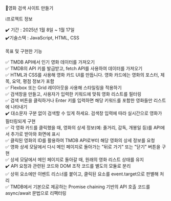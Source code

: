 🎥영화 검색 사이트 만들기

 
ℹ️프로젝트 정보

✔️ 기간 : 2025년 1월 8일 ~ 1월 17일
<br />
✔️기술스택 : JavaScript, HTML, CSS
<br />
<br />
목표 및 구현한 기능

✅ TMDB API에서 인기 영화 데이터를 가져오기
<br />
✅ TMDB의 API 키를 발급받고, fetch API를 사용하여 데이터를 가져오기
<br />
✅ HTML과 CSS를 사용해 영화 카드 UI를 만듭니다. 영화 카드에는 영화의 포스터, 제목, 요약, 평점 정보가 포함
<br />
✅ Flexbox 또는 Grid 레이아웃을 사용해 스타일링을 적용하기
<br />
✅ 검색창을 만들고, 사용자가 입력한 키워드에 맞춰 영화 리스트를 필터링
<br />
✅ 검색 버튼을 클릭하거나 Enter 키를 입력하면 해당 키워드를 포함한 영화들만 리스트에 나타내기
<br />
✔️ 대소문자 구분 없이 검색할 수 있게 하세요. 검색창 입력에 따라 실시간으로 영화가 필터링되게 구현
<br />
✅ 각 영화 카드를 클릭했을 때, 영화의 상세 정보(예: 줄거리, 감독, 개봉일 등)를 API에서 추가로 받아와 화면에 표시
<br />
✅ 클릭된 영화의 ID를 활용하여 TMDB API로부터 해당 영화의 상세 정보를 요청
<br />
✅ 영화 상세 모달에서 다시 메인 페이지로 돌아가는 "뒤로 가기" 또는 "닫기" 버튼을 구현
<br />
✅ 상세 모달에서 메인 페이지로 돌아갈 때, 원래의 영화 리스트 상태를 유지
<br />
✔️ API 요청과 관련된 코드와 DOM 조작 코드를 별도의 모듈로 분리
<br />
✅ 상위 요소에만 이벤트 리스너를 붙이고, 클릭된 요소를 event.target으로 판별해 처리
<br />
✅ TMDB에서 기본으로 제공하는 Promise chaining 기반의 API 호출 코드를 async/await 문법으로 리팩터링
